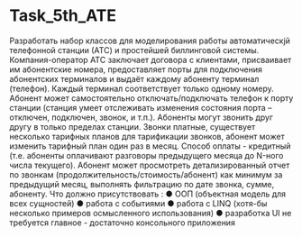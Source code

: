 # Task_5th_ATE
Разработать набор классов для моделирования работы автоматическjй телефонной станции (АТС) и простейшей биллинговой системы.
Компания-оператор АТС заключает договора с клиентами, присваивает им абонентские номера, предоставляет порты для подключения абонентских терминалов и выдаёт каждому абоненту терминал (телефон). Каждый терминал соответствует только одному номеру.
Абонент может самостоятельно отключать/подключать телефон к порту станции (станция умеет отслеживать изменения состояния порта – отключен, подключен, звонок, и т.п.). Абоненты могут звонить друг другу в только пределах станции. 
Звонки платные, существует несколько тарифных планов для тарификации звонков, абонент может изменить тарифный план один раз в месяц. Способ оплаты - кредитный (т.е. абоненты оплачивают разговоры предыдущего месяца до N-ного числа текущего).
Абонент может просмотреть детализированный отчет по звонкам (продолжительность/стоимость/абонент) как минимум за предыдущий месяц, выполнять фильтрацию по дате звонка, сумме, абоненту.
Что должно присутствовать :
● ООП (объектная модель для всех сущностей)
● работа с событиями
● работа с LINQ (хотя-бы несколько примеров осмысленного использования)
● разработка UI не требуется главное - достаточно консольного приложения
